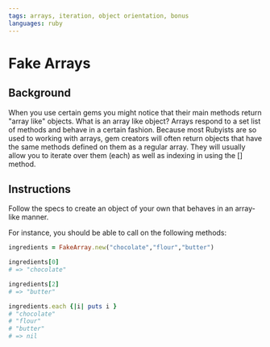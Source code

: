 ```yaml
---
tags: arrays, iteration, object orientation, bonus
languages: ruby
---
```


# Fake Arrays

## Background

When you use certain gems you might notice that their main methods return "array like" objects.  What is an array like object?  Arrays respond to a set list of methods and behave in a certain fashion.  Because most Rubyists are so used to working with arrays, gem creators will often return objects that have the same methods defined on them as a regular array.  They will usually allow you to iterate over them (each) as well as indexing in using the [] method.  

## Instructions

Follow the specs to create an object of your own that behaves in an array-like manner.

For instance, you should be able to call on the following methods:

```ruby
ingredients = FakeArray.new("chocolate","flour","butter")

ingredients[0]
# => "chocolate"

ingredients[2]
# => "butter"

ingredients.each {|i| puts i }
# "chocolate"
# "flour"
# "butter"
# => nil
```


